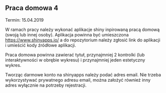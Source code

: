 ## Praca domowa 4

Termin: 15.04.2019

W ramach pracy należy wykonać aplikacje shiny inpirowaną pracą domową (swoją lub innej osoby). Aplikacja powinna być umieszczona https://www.shinyapps.io/ a do repozytorium należy zgłosić link do aplikacji i umieścić kody źródłowe aplikacji.

Praca domowa powinna zawierać tytuł, przynajmniej 2 kontrolki (lub interaktywności w obrębie wykresu) i przynajmniej jeden estetyczny wykres.

Tworząc darmowe konto na shinyapps należy podać adres email. Nie trzeba wykorzystywać prywatnego adresu email, można założyć również inny adres wyłącznie na potrzeby rejestracji. 
